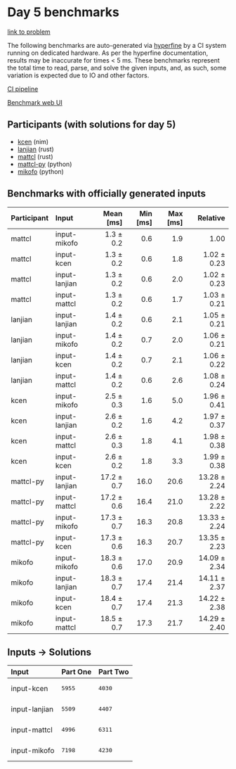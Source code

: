 # Day 5 benchmarks

[link to problem](https://adventofcode.com/2024/day/5)

The following benchmarks are auto-generated via
[hyperfine](https://github.com/sharkdp/hyperfine) by a CI system running on
dedicated hardware. As per the hyperfine documentation, results may be
inaccurate for times < 5 ms. These benchmarks represent the total time to read,
parse, and solve the given inputs, and, as such, some variation is expected due
to IO and other factors.

[CI pipeline](http://ci.papercode.net:8080/teams/main/pipelines/aoc2024)

[Benchmark web UI](https://aoc.ancalagon.black)


## Participants (with solutions for day 5)

- [kcen](https://github.com/kcen/aoc2024) (nim)
- [lanjian](https://github.com/lanjian/aoc-2024) (rust)
- [mattcl](https://github.com/mattcl/aoc2024) (rust)
- [mattcl-py](https://github.com/mattcl/aoc2024-py) (python)
- [mikofo](https://github.com/mikofo/aoc2024) (python)


## Benchmarks with officially generated inputs

| Participant | Input | Mean [ms] | Min [ms] | Max [ms] | Relative |
|:---|:---|---:|---:|---:|---:|
| mattcl | input-mikofo | 1.3 ± 0.2 | 0.6 | 1.9 | 1.00 |
| mattcl | input-kcen | 1.3 ± 0.2 | 0.6 | 1.8 | 1.02 ± 0.23 |
| mattcl | input-lanjian | 1.3 ± 0.2 | 0.6 | 2.0 | 1.02 ± 0.23 |
| mattcl | input-mattcl | 1.3 ± 0.2 | 0.6 | 1.7 | 1.03 ± 0.21 |
| lanjian | input-lanjian | 1.4 ± 0.2 | 0.6 | 2.1 | 1.05 ± 0.21 |
| lanjian | input-mikofo | 1.4 ± 0.2 | 0.7 | 2.0 | 1.06 ± 0.21 |
| lanjian | input-kcen | 1.4 ± 0.2 | 0.7 | 2.1 | 1.06 ± 0.22 |
| lanjian | input-mattcl | 1.4 ± 0.2 | 0.6 | 2.6 | 1.08 ± 0.24 |
| kcen | input-mikofo | 2.5 ± 0.3 | 1.6 | 5.0 | 1.96 ± 0.41 |
| kcen | input-lanjian | 2.6 ± 0.2 | 1.6 | 4.2 | 1.97 ± 0.37 |
| kcen | input-mattcl | 2.6 ± 0.3 | 1.8 | 4.1 | 1.98 ± 0.38 |
| kcen | input-kcen | 2.6 ± 0.2 | 1.8 | 3.3 | 1.99 ± 0.38 |
| mattcl-py | input-lanjian | 17.2 ± 0.7 | 16.0 | 20.6 | 13.28 ± 2.24 |
| mattcl-py | input-mattcl | 17.2 ± 0.6 | 16.4 | 21.0 | 13.28 ± 2.22 |
| mattcl-py | input-mikofo | 17.3 ± 0.7 | 16.3 | 20.8 | 13.33 ± 2.24 |
| mattcl-py | input-kcen | 17.3 ± 0.6 | 16.3 | 20.7 | 13.35 ± 2.23 |
| mikofo | input-mikofo | 18.3 ± 0.6 | 17.0 | 20.9 | 14.09 ± 2.34 |
| mikofo | input-lanjian | 18.3 ± 0.7 | 17.4 | 21.4 | 14.11 ± 2.37 |
| mikofo | input-kcen | 18.4 ± 0.7 | 17.4 | 21.3 | 14.22 ± 2.38 |
| mikofo | input-mattcl | 18.5 ± 0.7 | 17.3 | 21.7 | 14.29 ± 2.40 |


## Inputs -> Solutions

| Input | Part One | Part Two |
|:---|:---|:---|
|input-kcen|<pre>5955</pre>|<pre>4030</pre>|
|input-lanjian|<pre>5509</pre>|<pre>4407</pre>|
|input-mattcl|<pre>4996</pre>|<pre>6311</pre>|
|input-mikofo|<pre>7198</pre>|<pre>4230</pre>|